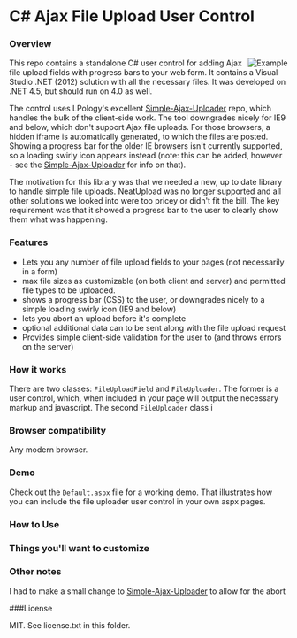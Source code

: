 # C# Ajax File Upload User Control

### Overview
 
<span style="float:right">![Example](http://www.formtools.org/external/example.png "Example")</span>
This repo contains a standalone C# user control for adding Ajax file upload fields with progress bars to your web form. It
contains a Visual Studio .NET (2012) solution with all the necessary files. It was developed on .NET 4.5, but should run on
4.0 as well.

The control uses LPology's excellent [Simple-Ajax-Uploader](https://github.com/LPology/Simple-Ajax-Uploader) repo, which handles
the bulk of the client-side work. The tool downgrades nicely for IE9 and below, which don't support Ajax file uploads.
For those browsers, a hidden iframe is automatically generated, to which the files are posted. Showing a progress bar for
the older IE browsers isn't currently supported, so a loading swirly icon appears instead (note: this can be added, however -
see the [Simple-Ajax-Uploader](https://github.com/LPology/Simple-Ajax-Uploader) for info on that).

The motivation for this library was that we needed a new, up to date library to handle simple file uploads. NeatUpload was
no longer supported and all other solutions we looked into were too pricey or didn't fit the bill. The key requirement was
that it showed a progress bar to the user to clearly show them what was happening.


### Features

- Lets you any number of file upload fields to your pages (not necessarily in a form)
- max file sizes as customizable (on both client and server) and permitted file types to be uploaded.
- shows a progress bar (CSS) to the user, or downgrades nicely to a simple loading swirly icon (IE9 and below)
- lets you abort an upload before it's complete
- optional additional data can to be sent along with the file upload request
- Provides simple client-side validation for the user to (and throws errors on the server)


### How it works

There are two classes: `FileUploadField` and `FileUploader`. The former is a user control, which, when included in your
page will output the necessary markup and javascript. The second `FileUploader` class i



### Browser compatibility

Any modern browser.


### Demo
Check out the `Default.aspx` file for a working demo. That illustrates how you can include the file uploader user
control in your own aspx pages.


### How to Use






### Things you'll want to customize



### Other notes
I had to make a small change to [Simple-Ajax-Uploader](https://github.com/LPology/Simple-Ajax-Uploader) to allow
for the abort



###License 

MIT. See license.txt in this folder.